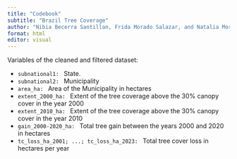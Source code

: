 ```yaml
---
title: "Codebook"
subtitle: "Brazil Tree Coverage"
author: "Nibia Becerra Santillan, Frida Morado Salazar, and Natalia Morales Flores"
format: html
editor: visual
---
```


Variables of the cleaned and filtered dataset:

- ```subnational1: ``` State. 
- ```subnational2: ``` Municipality
- ```area_ha: ``` Area of the Municipality in hectares
- ```extent_2000_ha: ``` Extent of the tree coverage above the 30% canopy cover in the year 2000
- ```extent_2010_ha: ``` Extent of the tree coverage above the 30% canopy cover in the year 2010
- ```gain_2000-2020_ha: ``` Total tree gain between the years 2000 and 2020 in hectares
- ```tc_loss_ha_2001; ...; tc_loss_ha_2023: ``` Total tree cover loss in hectares per year

